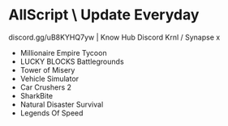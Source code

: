 # AllScript \\ Update Everyday
discord.gg/uB8KYHQ7yw | Know Hub Discord
Krnl / Synapse x

- Millionaire Empire Tycoon
- LUCKY BLOCKS Battlegrounds
- Tower of Misery
- Vehicle Simulator
- Car Crushers 2
- SharkBite
- Natural Disaster Survival
- Legends Of Speed
